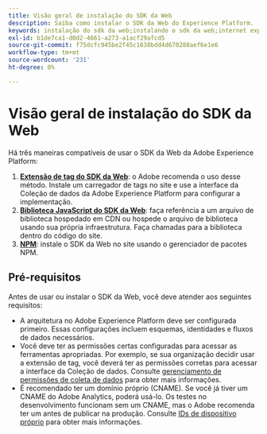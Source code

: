 ```yaml
---
title: Visão geral de instalação do SDK da Web
description: Saiba como instalar o SDK da Web do Experience Platform.
keywords: instalação do sdk da web;instalando o sdk da web;internet explorer;promessa;pacote npm
exl-id: b1de7ca1-d0d2-4661-a273-a1acf29afcd5
source-git-commit: f75dcfc945be2f45c1638bdd4d670288aef6e1e6
workflow-type: tm+mt
source-wordcount: '231'
ht-degree: 0%

---
```


# Visão geral de instalação do SDK da Web

Há três maneiras compatíveis de usar o SDK da Web da Adobe Experience Platform:

1. **[Extensão de tag do SDK da Web](extension.md)**: o Adobe recomenda o uso desse método. Instale um carregador de tags no site e use a interface da Coleção de dados da Adobe Experience Platform para configurar a implementação.
1. **[Biblioteca JavaScript do SDK da Web](library.md)**: faça referência a um arquivo de biblioteca hospedado em CDN ou hospede o arquivo de biblioteca usando sua própria infraestrutura. Faça chamadas para a biblioteca dentro do código do site.
1. **[NPM](npm.md)**: instale o SDK da Web no site usando o gerenciador de pacotes NPM.

## Pré-requisitos

Antes de usar ou instalar o SDK da Web, você deve atender aos seguintes requisitos:

* A arquitetura no Adobe Experience Platform deve ser configurada primeiro. Essas configurações incluem esquemas, identidades e fluxos de dados necessários.
* Você deve ter as permissões certas configuradas para acessar as ferramentas apropriadas. Por exemplo, se sua organização decidir usar a extensão de tag, você deverá ter as permissões corretas para acessar a interface da Coleção de dados. Consulte [gerenciamento de permissões de coleta de dados](https://experienceleague.adobe.com/docs/experience-platform/collection/permissions.html?lang=pt-BR) para obter mais informações.
* É recomendado ter um domínio próprio (CNAME). Se você já tiver um CNAME do Adobe Analytics, poderá usá-lo. Os testes no desenvolvimento funcionam sem um CNAME, mas o Adobe recomenda ter um antes de publicar na produção. Consulte [IDs de dispositivo próprio](../identity/first-party-device-ids.md) para obter mais informações.

